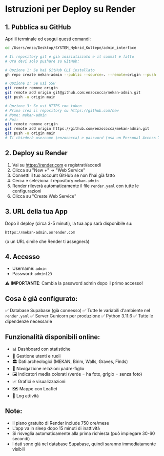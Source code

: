 # Istruzioni per Deploy su Render

## 1. Pubblica su GitHub

Apri il terminale ed esegui questi comandi:

```bash
cd /Users/enzo/Desktop/SYSTEM_Hybrid_Kultepe/admin_interface

# Il repository git è già inizializzato e il commit è fatto
# Ora devi solo pushare su GitHub:

# Opzione 1: Se hai GitHub CLI installato
gh repo create mekan-admin --public --source=. --remote=origin --push

# Opzione 2: Se usi SSH
git remote remove origin
git remote add origin git@github.com:enzococca/mekan-admin.git
git push -u origin main

# Opzione 3: Se usi HTTPS con token
# Prima crea il repository su https://github.com/new
# Nome: mekan-admin
# Poi:
git remote remove origin
git remote add origin https://github.com/enzococca/mekan-admin.git
git push -u origin main
# Ti chiederà username (enzococca) e password (usa un Personal Access Token)
```

## 2. Deploy su Render

1. Vai su https://render.com e registrati/accedi
2. Clicca su "New +" → "Web Service"
3. Connetti il tuo account GitHub se non l'hai già fatto
4. Cerca e seleziona il repository `mekan-admin`
5. Render rileverà automaticamente il file `render.yaml` con tutte le configurazioni
6. Clicca su "Create Web Service"

## 3. URL della tua App

Dopo il deploy (circa 3-5 minuti), la tua app sarà disponibile su:
```
https://mekan-admin.onrender.com
```
(o un URL simile che Render ti assegnerà)

## 4. Accesso

- Username: `admin`
- Password: `admin123`

⚠️ **IMPORTANTE**: Cambia la password admin dopo il primo accesso!

## Cosa è già configurato:

✅ Database Supabase (già connesso)
✅ Tutte le variabili d'ambiente nel `render.yaml`
✅ Server Gunicorn per produzione
✅ Python 3.11.6
✅ Tutte le dipendenze necessarie

## Funzionalità disponibili online:

- 📊 Dashboard con statistiche
- 👥 Gestione utenti e ruoli
- 🏛️ Dati archeologici (MEKAN, Birim, Walls, Graves, Finds)
- 🔗 Navigazione relazioni padre-figlio
- 🖼️ Indicatori media colorati (verde = ha foto, grigio = senza foto)
- 📈 Grafici e visualizzazioni
- 🗺️ Mappe con Leaflet
- 📝 Log attività

## Note:

- Il piano gratuito di Render include 750 ore/mese
- L'app va in sleep dopo 15 minuti di inattività
- Si risveglia automaticamente alla prima richiesta (può impiegare 30-60 secondi)
- I dati sono già nel database Supabase, quindi saranno immediatamente visibili